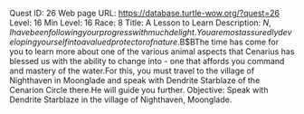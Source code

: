 Quest ID: 26
Web page URL: https://database.turtle-wow.org/?quest=26
Level: 16
Min Level: 16
Race: 8
Title: A Lesson to Learn
Description: $N, I have been following your progress with much delight.You are most assuredly developing yourself into a valued protector of nature.$B$BThe time has come for you to learn more about one of the various animal aspects that Cenarius has blessed us with the ability to change into - one that affords you command and mastery of the water.For this, you must travel to the village of Nighthaven in Moonglade and speak with Dendrite Starblaze of the Cenarion Circle there.He will guide you further.
Objective: Speak with Dendrite Starblaze in the village of Nighthaven, Moonglade.

